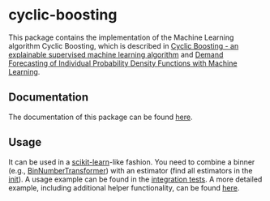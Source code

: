 cyclic-boosting
===============

This package contains the implementation of the Machine Learning algorithm Cyclic Boosting, which is described in [Cyclic Boosting - an explainable supervised machine learning algorithm](https://arxiv.org/abs/2002.03425) and [Demand Forecasting of Individual Probability Density Functions with Machine Learning](https://arxiv.org/abs/2009.07052).

Documentation
-------------

The documentation of this package can be found [here](https://cyclic-boosting.readthedocs.io/en/latest/).

Usage
-----

It can be used in a [scikit-learn](https://scikit-learn.org/stable/)-like fashion. You need to combine a binner (e.g., [BinNumberTransformer](https://github.com/Blue-Yonder-OSS/cyclic-boosting/blob/main/cyclic_boosting/binning/bin_number_transformer.py)) with an estimator (find all estimators in the [init](https://github.com/Blue-Yonder-OSS/cyclic-boosting/blob/main/cyclic_boosting/__init__.py)). A usage example can be found in the [integration tests](https://github.com/Blue-Yonder-OSS/cyclic-boosting/blob/main/tests/test_integration.py). A more detailed example, including additional helper functionality, can be found [here](https://github.com/Blue-Yonder-OSS/cyclic-boosting-example).

